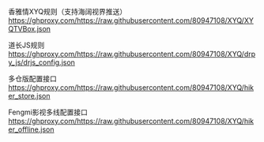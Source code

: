 

香雅情XYQ规则（支持海阔视界推送）
https://ghproxy.com/https://raw.githubusercontent.com/80947108/XYQ/XYQTVBox.json

道长JS规则
https://ghproxy.com/https://raw.githubusercontent.com/80947108/XYQ/drpy_js/drjs_config.json

多仓版配置接口
https://ghproxy.com/https://raw.githubusercontent.com/80947108/XYQ/hiker_store.json

Fengmi影视多线配置接口
https://ghproxy.com/https://raw.githubusercontent.com/80947108/XYQ/hiker_offline.json
